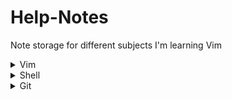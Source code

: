 # Help-Notes
Note storage for different subjects I'm learning Vim

<details>
<summary markdown="span">Vim</summary>
[VIm](./Vim/index.md)
</details>

<details>
<summary markdown="span">Shell</summary>
[PowerShell](PowerShell/index.md)
</details>

<details>
<summary markdown="span">Git</summary>
[Git](git/index.md)
</details>
